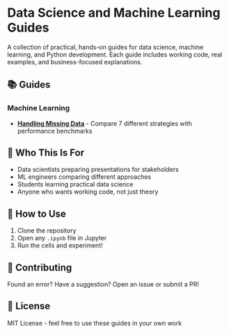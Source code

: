 # Data Science and Machine Learning Guides

A collection of practical, hands-on guides for data science, machine learning, and Python development. Each guide includes working code, real examples, and business-focused explanations.

## 📚 Guides

### Machine Learning
- [**Handling Missing Data**](machine-learning/missing-data-handling.ipynb) - Compare 7 different strategies with performance benchmarks
<!---
- [Feature Engineering](machine-learning/feature-engineering.ipynb) - Coming soon

### Data Science
- [Exploratory Data Analysis](data-science/eda-guide.ipynb) - Coming soon

### Python
- [Pandas Tips & Tricks](python/pandas-tricks.ipynb) - Coming soon
and here
-->



## 🎯 Who This Is For
- Data scientists preparing presentations for stakeholders
- ML engineers comparing different approaches
- Students learning practical data science
- Anyone who wants working code, not just theory

## 🚀 How to Use
1. Clone the repository
2. Open any `.ipynb` file in Jupyter
3. Run the cells and experiment!

## 🤝 Contributing
Found an error? Have a suggestion? Open an issue or submit a PR!

## 📝 License
MIT License - feel free to use these guides in your own work
